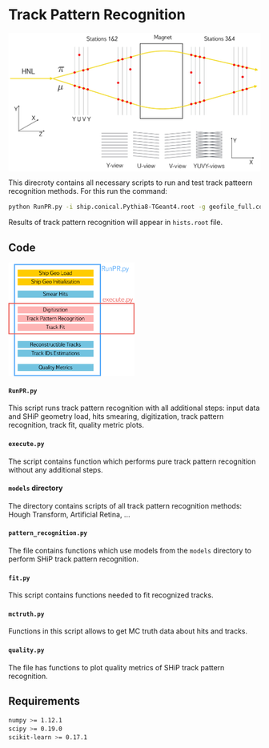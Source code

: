 # Track Pattern Recognition
<img src="pic/tracks.jpeg" align="center">

This direcroty contains all necessary scripts to run and test track patteern recognition methods. For this run the command: 
```bash
python RunPR.py -i ship.conical.Pythia8-TGeant4.root -g geofile_full.conical.Pythia8-TGeant4.root
```
Results of track pattern recognition will appear in `hists.root` file. 

## Code
<img src="pic/code.png" width="50%" align="center">

#### `RunPR.py`
This script runs track pattern recognition with all additional steps: input data and SHiP geometry load, hits smearing, digitization, track pattern recognition, track fit, quality metric plots.

#### `execute.py`
The script contains function which performs pure track pattern recognition without any additional steps.

#### `models` directory
The directory contains scripts of all track pattern recognition methods: Hough Transform, Artificial Retina, ...

#### `pattern_recognition.py`
The file contains functions which use models from the `models` directory to perform SHiP track pattern recognition.

#### `fit.py`
This script contains functions needed to fit recognized tracks.

#### `mctruth.py`
Functions in this script allows to get MC truth data about hits and tracks.

#### `quality.py`
The file has functions to plot quality metrics of SHiP track pattern recognition.

## Requirements
```bash
numpy >= 1.12.1
scipy >= 0.19.0
scikit-learn >= 0.17.1
```
